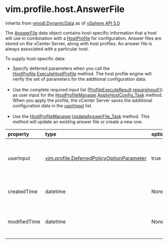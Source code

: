 vim.profile.host.AnswerFile
===========================
inherits from [vmodl.DynamicData](docs/vmodl.DynamicData.md)
as of [vSphere API 5.0](vim.version.md#vim.version.version7)


The <a href="vim.profile.host.AnswerFile.md">AnswerFile</a> data object contains host-specific information that a host  will use in combination with a <a href="vim.profile.host.HostProfile.md">HostProfile</a> for configuration.  Answer files are stored on the vCenter Server, along with host profiles.  An answer file is always associated with a particular host.  <p>  To supply host-specific data:  <ul>  <li>Specify deferred parameters when you call the  <a href="vim.profile.host.HostProfile.md">HostProfile</a>.<a href="vim.profile.host.HostProfile.md#execute">ExecuteHostProfile</a>  method. The host profile engine will verify the set of parameters for the  additional configuration data.</li><br/>  <li>Use the complete required input list  (<a href="vim.profile.host.ExecuteResult.md">ProfileExecuteResult</a>.<a href="vim.profile.host.ExecuteResult.md#requireInput">requireInput</a>[])  as user input for the  <a href="vim.profile.host.ProfileManager.md">HostProfileManager</a>.<a href="vim.profile.host.ProfileManager.md#applyHostConfiguration">ApplyHostConfig_Task</a>  method. When you apply the profile, the vCenter Server saves the additional configuration  data in the <a href="vim.profile.host.AnswerFile.md#userInput">userInput</a> list.</li><br/>  <li>Use the <a href="vim.profile.host.ProfileManager.md">HostProfileManager</a>.<a href="vim.profile.host.ProfileManager.md#updateAnswerFile">UpdateAnswerFile_Task</a> method. This method will update an existing answer file or create a new one.</li>  </ul>

| property | type | optional | priv | desc |
|:---------|:-----|:---------|:-----|:-----|
| userInput | [vim.profile.DeferredPolicyOptionParameter](vim.profile.DeferredPolicyOptionParameter.md "vim.profile.DeferredPolicyOptionParameter") | true | None | List containing host-specific configuration data. |
| createdTime | datetime | None | None | Time at which the answer file was created. |
| modifiedTime | datetime | None | None | Time at which the answer file was last modified. |


